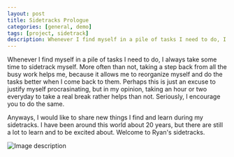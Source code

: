 ```yaml
---
layout: post
title: Sidetracks Prologue
categories: [general, demo]
tags: [project, sidetrack]
description: Whenever I find myself in a pile of tasks I need to do, I always take some time to sidetrack myself...
---
```


Whenever I find myself in a pile of tasks I need to do, I always take some time 
to sidetrack myself. More often than not, taking a step back from all the busy work 
helps me, because it allows me to reorganize myself and do the tasks better when I come back to them. Perhaps this is just an excuse to justify myself procrasinating, but in my opinion, taking an hour or two everyday to take a real break rather helps than not. 
Seriously, I encourage you to do the same.

Anyways, I would like to share new things I find and learn during my sidetracks. I have been around this world about 20 years, but there are still a lot to learn and to be 
excited about. Welcome to Ryan's sidetracks.

![Image description](https://www.gardendesign.com/pictures/images/400x320Exact_0x0/dream-team-s-portland-garden_6/gopher-pocket-gopher-shutterstock-com_13178.jpg)
